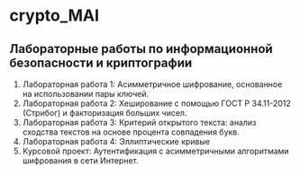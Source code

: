 # crypto_MAI
## Лабораторные работы по информационной безопасности и криптографии
1. Лабораторная работа 1: Асимметричное шифрование, основанное на использовании пары ключей.
2. Лабораторная работа 2: Хеширование с помощью ГОСТ Р 34.11-2012 (Стрибог) и факторизация больших чисел.
3. Лабораторная работа 3: Критерий открытого текста: анализ сходства текстов на основе процента совпадения букв.
4. Лабораторная работа 4: Эллиптические кривые
5. Курсовой проект: Аутентификация с асимметричными алгоритмами шифрования в сети Интернет.